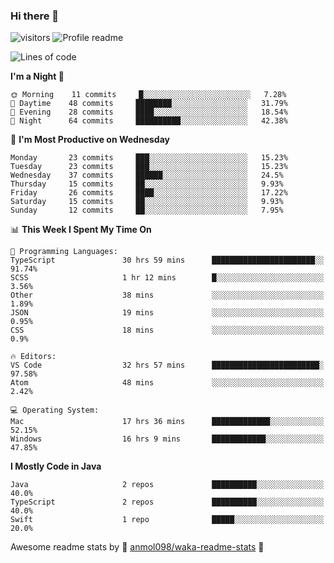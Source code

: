 ### Hi there 👋  
![visitors](https://visitor-badge.laobi.icu/badge?page_id=leverglowh) ![Profile readme](https://github.com/leverglowh/leverglowh/workflows/Profile%20readme/badge.svg?branch=master)

<!--START_SECTION:waka-->
![Lines of code](https://img.shields.io/badge/From%20Hello%20World%20I%27ve%20Written-41872%20lines%20of%20code-blue)

**I'm a Night 🦉** 

```text
🌞 Morning    11 commits     █░░░░░░░░░░░░░░░░░░░░░░░░   7.28% 
🌆 Daytime    48 commits     ████████░░░░░░░░░░░░░░░░░   31.79% 
🌃 Evening    28 commits     ████░░░░░░░░░░░░░░░░░░░░░   18.54% 
🌙 Night      64 commits     ██████████░░░░░░░░░░░░░░░   42.38%

```
📅 **I'm Most Productive on Wednesday** 

```text
Monday       23 commits     ███░░░░░░░░░░░░░░░░░░░░░░   15.23% 
Tuesday      23 commits     ███░░░░░░░░░░░░░░░░░░░░░░   15.23% 
Wednesday    37 commits     ██████░░░░░░░░░░░░░░░░░░░   24.5% 
Thursday     15 commits     ██░░░░░░░░░░░░░░░░░░░░░░░   9.93% 
Friday       26 commits     ████░░░░░░░░░░░░░░░░░░░░░   17.22% 
Saturday     15 commits     ██░░░░░░░░░░░░░░░░░░░░░░░   9.93% 
Sunday       12 commits     ██░░░░░░░░░░░░░░░░░░░░░░░   7.95%

```


📊 **This Week I Spent My Time On** 

```text
💬 Programming Languages: 
TypeScript               30 hrs 59 mins      ███████████████████████░░   91.74% 
SCSS                     1 hr 12 mins        █░░░░░░░░░░░░░░░░░░░░░░░░   3.56% 
Other                    38 mins             ░░░░░░░░░░░░░░░░░░░░░░░░░   1.89% 
JSON                     19 mins             ░░░░░░░░░░░░░░░░░░░░░░░░░   0.95% 
CSS                      18 mins             ░░░░░░░░░░░░░░░░░░░░░░░░░   0.9%

🔥 Editors: 
VS Code                  32 hrs 57 mins      ████████████████████████░   97.58% 
Atom                     48 mins             ░░░░░░░░░░░░░░░░░░░░░░░░░   2.42%

💻 Operating System: 
Mac                      17 hrs 36 mins      █████████████░░░░░░░░░░░░   52.15% 
Windows                  16 hrs 9 mins       ████████████░░░░░░░░░░░░░   47.85%

```

**I Mostly Code in Java** 

```text
Java                     2 repos             ██████████░░░░░░░░░░░░░░░   40.0% 
TypeScript               2 repos             ██████████░░░░░░░░░░░░░░░   40.0% 
Swift                    1 repo              █████░░░░░░░░░░░░░░░░░░░░   20.0%

```



<!--END_SECTION:waka-->


Awesome readme stats by :star2: [anmol098/waka-readme-stats](https://github.com/anmol098/waka-readme-stats) :star2:
